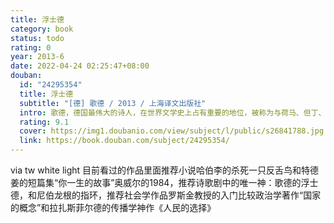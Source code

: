 ```yaml
---
title: 浮士德
category: book
status: todo
rating: 0
year: 2013-6
date: 2022-04-24 02:25:47+08:00
douban:
  id: "24295354"
  title: 浮士德
  subtitle: "[德] 歌德 / 2013 / 上海译文出版社"
  intro: 歌德，德国最伟大的诗人，在世界文学史上占有重要的地位，被称为与荷马、但丁、莎士比亚并列的四大文豪。《浮士德》是歌德的代表作，为诗体悲剧，描写主人公浮士德一生探求真理的痛苦经历，反映从文艺复兴到十九世纪初整个欧洲的历史，揭示了光明与黑暗，进步与落后，科学与迷信两种势力的不断斗争。歌德借助浮士德的抱负和追求，表达了他本人对人类未来的远大而美好的理想。
  rating: 9.1
  cover: https://img1.doubanio.com/view/subject/l/public/s26841788.jpg
  link: https://book.douban.com/subject/24295354/
---
```


via tw white light 目前看过的作品里面推荐小说哈伯李的杀死一只反舌鸟和特德姜的短篇集“你一生的故事”奥威尔的1984，推荐诗歌剧中的唯一神：歌德的浮士德，和尼伯龙根的指环，推荐社会学作品罗斯金教授的入门比较政治学著作“国家的概念”和拉扎斯菲尔德的传播学神作《人民的选择》
